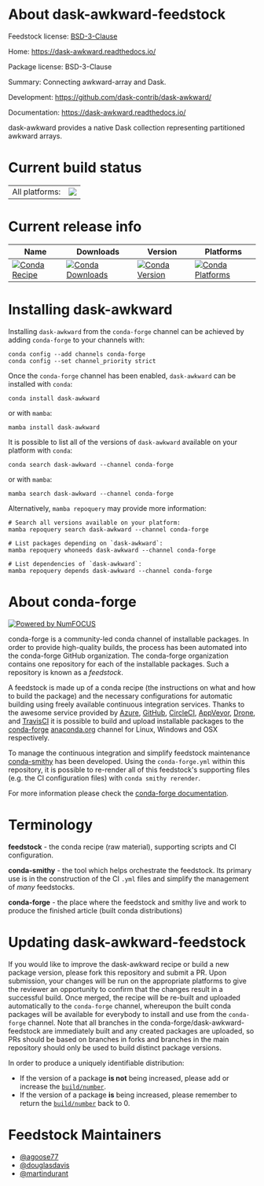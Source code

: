 About dask-awkward-feedstock
============================

Feedstock license: [BSD-3-Clause](https://github.com/conda-forge/dask-awkward-feedstock/blob/main/LICENSE.txt)

Home: https://dask-awkward.readthedocs.io/

Package license: BSD-3-Clause

Summary: Connecting awkward-array and Dask.

Development: https://github.com/dask-contrib/dask-awkward/

Documentation: https://dask-awkward.readthedocs.io/

dask-awkward provides a native Dask collection representing
partitioned awkward arrays.


Current build status
====================


<table><tr><td>All platforms:</td>
    <td>
      <a href="https://dev.azure.com/conda-forge/feedstock-builds/_build/latest?definitionId=17502&branchName=main">
        <img src="https://dev.azure.com/conda-forge/feedstock-builds/_apis/build/status/dask-awkward-feedstock?branchName=main">
      </a>
    </td>
  </tr>
</table>

Current release info
====================

| Name | Downloads | Version | Platforms |
| --- | --- | --- | --- |
| [![Conda Recipe](https://img.shields.io/badge/recipe-dask--awkward-green.svg)](https://anaconda.org/conda-forge/dask-awkward) | [![Conda Downloads](https://img.shields.io/conda/dn/conda-forge/dask-awkward.svg)](https://anaconda.org/conda-forge/dask-awkward) | [![Conda Version](https://img.shields.io/conda/vn/conda-forge/dask-awkward.svg)](https://anaconda.org/conda-forge/dask-awkward) | [![Conda Platforms](https://img.shields.io/conda/pn/conda-forge/dask-awkward.svg)](https://anaconda.org/conda-forge/dask-awkward) |

Installing dask-awkward
=======================

Installing `dask-awkward` from the `conda-forge` channel can be achieved by adding `conda-forge` to your channels with:

```
conda config --add channels conda-forge
conda config --set channel_priority strict
```

Once the `conda-forge` channel has been enabled, `dask-awkward` can be installed with `conda`:

```
conda install dask-awkward
```

or with `mamba`:

```
mamba install dask-awkward
```

It is possible to list all of the versions of `dask-awkward` available on your platform with `conda`:

```
conda search dask-awkward --channel conda-forge
```

or with `mamba`:

```
mamba search dask-awkward --channel conda-forge
```

Alternatively, `mamba repoquery` may provide more information:

```
# Search all versions available on your platform:
mamba repoquery search dask-awkward --channel conda-forge

# List packages depending on `dask-awkward`:
mamba repoquery whoneeds dask-awkward --channel conda-forge

# List dependencies of `dask-awkward`:
mamba repoquery depends dask-awkward --channel conda-forge
```


About conda-forge
=================

[![Powered by
NumFOCUS](https://img.shields.io/badge/powered%20by-NumFOCUS-orange.svg?style=flat&colorA=E1523D&colorB=007D8A)](https://numfocus.org)

conda-forge is a community-led conda channel of installable packages.
In order to provide high-quality builds, the process has been automated into the
conda-forge GitHub organization. The conda-forge organization contains one repository
for each of the installable packages. Such a repository is known as a *feedstock*.

A feedstock is made up of a conda recipe (the instructions on what and how to build
the package) and the necessary configurations for automatic building using freely
available continuous integration services. Thanks to the awesome service provided by
[Azure](https://azure.microsoft.com/en-us/services/devops/), [GitHub](https://github.com/),
[CircleCI](https://circleci.com/), [AppVeyor](https://www.appveyor.com/),
[Drone](https://cloud.drone.io/welcome), and [TravisCI](https://travis-ci.com/)
it is possible to build and upload installable packages to the
[conda-forge](https://anaconda.org/conda-forge) [anaconda.org](https://anaconda.org/)
channel for Linux, Windows and OSX respectively.

To manage the continuous integration and simplify feedstock maintenance
[conda-smithy](https://github.com/conda-forge/conda-smithy) has been developed.
Using the ``conda-forge.yml`` within this repository, it is possible to re-render all of
this feedstock's supporting files (e.g. the CI configuration files) with ``conda smithy rerender``.

For more information please check the [conda-forge documentation](https://conda-forge.org/docs/).

Terminology
===========

**feedstock** - the conda recipe (raw material), supporting scripts and CI configuration.

**conda-smithy** - the tool which helps orchestrate the feedstock.
                   Its primary use is in the construction of the CI ``.yml`` files
                   and simplify the management of *many* feedstocks.

**conda-forge** - the place where the feedstock and smithy live and work to
                  produce the finished article (built conda distributions)


Updating dask-awkward-feedstock
===============================

If you would like to improve the dask-awkward recipe or build a new
package version, please fork this repository and submit a PR. Upon submission,
your changes will be run on the appropriate platforms to give the reviewer an
opportunity to confirm that the changes result in a successful build. Once
merged, the recipe will be re-built and uploaded automatically to the
`conda-forge` channel, whereupon the built conda packages will be available for
everybody to install and use from the `conda-forge` channel.
Note that all branches in the conda-forge/dask-awkward-feedstock are
immediately built and any created packages are uploaded, so PRs should be based
on branches in forks and branches in the main repository should only be used to
build distinct package versions.

In order to produce a uniquely identifiable distribution:
 * If the version of a package **is not** being increased, please add or increase
   the [``build/number``](https://docs.conda.io/projects/conda-build/en/latest/resources/define-metadata.html#build-number-and-string).
 * If the version of a package **is** being increased, please remember to return
   the [``build/number``](https://docs.conda.io/projects/conda-build/en/latest/resources/define-metadata.html#build-number-and-string)
   back to 0.

Feedstock Maintainers
=====================

* [@agoose77](https://github.com/agoose77/)
* [@douglasdavis](https://github.com/douglasdavis/)
* [@martindurant](https://github.com/martindurant/)


